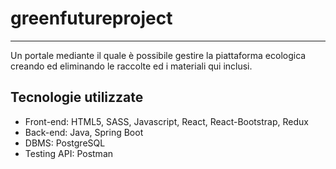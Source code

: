 # greenfutureproject
---
Un portale mediante il quale è possibile gestire la piattaforma ecologica creando ed eliminando le raccolte ed i materiali qui inclusi.

Tecnologie utilizzate
---
* Front-end: HTML5, SASS, Javascript, React, React-Bootstrap, Redux
* Back-end: Java, Spring Boot
* DBMS: PostgreSQL
* Testing API: Postman
